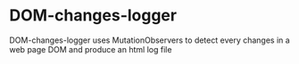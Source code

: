 # DOM-changes-logger
 DOM-changes-logger uses MutationObservers to detect every changes in a web page DOM and produce an html log file
